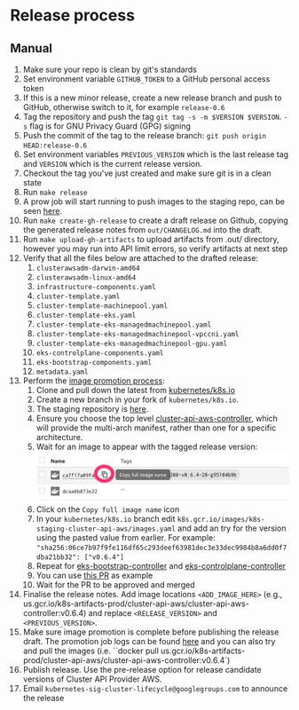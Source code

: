 # Release process

## Manual

1. Make sure your repo is clean by git's standards
2. Set environment variable `GITHUB_TOKEN` to a GitHub personal access token
3. If this is a new minor release, create a new release branch and push to GitHub, otherwise switch to it, for example `release-0.6`
4. Tag the repository and push the tag `git tag -s -m $VERSION $VERSION`. `-s` flag is for GNU Privacy Guard (GPG) signing
5. Push the commit of the tag to the release branch: `git push origin HEAD:release-0.6`
6. Set environment variables `PREVIOUS_VERSION` which is the last release tag and `VERSION` which is the current release version.
7. Checkout the tag you've just created and make sure git is in a clean state
8. Run `make release`
9. A prow job will start running to push images to the staging repo, can be seen [here](https://testgrid.k8s.io/sig-cluster-lifecycle-image-pushes#post-cluster-api-provider-aws-push-images).
10. Run `make create-gh-release` to create a draft release on Github, copying the generated release notes from `out/CHANGELOG.md` into the draft.
11. Run `make upload-gh-artifacts` to upload artifacts from .out/ directory, however you may run into API limit errors, so verify artifacts at next step
12. Verify that all the files below are attached to the drafted release:
    1. `clusterawsadm-darwin-amd64`
    2. `clusterawsadm-linux-amd64`
    3. `infrastructure-components.yaml`
    4. `cluster-template.yaml`
    5. `cluster-template-machinepool.yaml`
    6. `cluster-template-eks.yaml`
    7. `cluster-template-eks-managedmachinepool.yaml`
    8. `cluster-template-eks-managedmachinepool-vpccni.yaml`
    9. `cluster-template-eks-managedmachinepool-gpu.yaml`
    10. `eks-controlplane-components.yaml`
    11. `eks-bootstrap-components.yaml`
    12. `metadata.yaml`
13. Perform the [image promotion process](https://github.com/kubernetes/k8s.io/tree/master/k8s.gcr.io#image-promoter):
    1. Clone and pull down the latest from [kubernetes/k8s.io](https://github.com/kubernetes/k8s.io)
    2. Create a new branch in your fork of `kubernetes/k8s.io`.
    3. The staging repository is [here](https://console.cloud.google.com/gcr/images/k8s-staging-cluster-api-aws/GLOBAL). 
    4. Ensure you choose the top level [cluster-api-aws-controller](https://console.cloud.google.com/gcr/images/k8s-staging-cluster-api-aws/GLOBAL/cluster-api-aws-controller?gcrImageListsize=30), which will provide the multi-arch manifest, rather than one for a specific architecture.
    5. Wait for an image to appear with the tagged release version:
    ![image promotion](./imagepromo1.png)
    6. Click on the `Copy full image name` icon
    7. In your `kubernetes/k8s.io` branch edit `k8s.gcr.io/images/k8s-staging-cluster-api-aws/images.yaml` and add an try for the version using the pasted value from earlier. For example: `"sha256:06ce7b97f9fe116df65c293deef63981dec3e33dec9984b8a6dd0f7dba21bb32": ["v0.6.4"]`
    8. Repeat for [eks-bootstrap-controller](https://console.cloud.google.com/gcr/images/k8s-staging-cluster-api-aws/GLOBAL/eks-bootstrap-controller?gcrImageListsize=30) and [eks-controlplane-controller](https://console.cloud.google.com/gcr/images/k8s-staging-cluster-api-aws/GLOBAL/eks-controlplane-controller?gcrImageListsize=30)
    9. You can use [this PR](https://github.com/kubernetes/k8s.io/pull/1565) as example
    10. Wait for the PR to be approved and merged
14. Finalise the release notes. Add image locations `<ADD_IMAGE_HERE>` (e.g., us.gcr.io/k8s-artifacts-prod/cluster-api-aws/cluster-api-aws-controller:v0.6.4) and replace `<RELEASE_VERSION>` and `<PREVIOUS_VERSION>`.
15. Make sure image promotion is complete before publishing the release draft. The promotion job logs can be found [here](https://testgrid.k8s.io/wg-k8s-infra-k8sio#post-k8sio-image-promo) and you can also try and pull the images (i.e. ``docker pull us.gcr.io/k8s-artifacts-prod/cluster-api-aws/cluster-api-aws-controller:v0.6.4`) 
16. Publish release. Use the pre-release option for release
     candidate versions of Cluster API Provider AWS.
17. Email `kubernetes-sig-cluster-lifecycle@googlegroups.com` to announce the release
